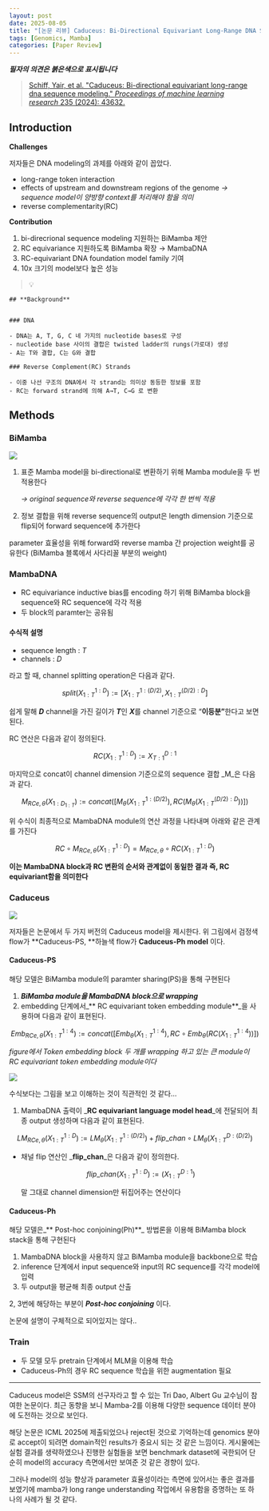 ```yaml
---
layout: post
date: 2025-08-05
title: "[논문 리뷰] Caduceus: Bi-Directional Equivariant Long-Range DNA Sequence Modeling"
tags: [Genomics, Mamba]
categories: [Paper Review]
---
```


<span class="notion-red">_**필자의 의견은 붉은색으로 표시됩니다**_</span>


> [Schiff, Yair, et al. "Caduceus: Bi-directional equivariant long-range dna sequence modeling." ](https://pmc.ncbi.nlm.nih.gov/articles/PMC12189541/)[_Proceedings of machine learning research_](https://pmc.ncbi.nlm.nih.gov/articles/PMC12189541/)[ 235 (2024): 43632.](https://pmc.ncbi.nlm.nih.gov/articles/PMC12189541/)



## Introduction


**Challenges**


저자들은 DNA modeling의 과제를 아래와 같이 꼽았다.

- long-range token interaction
- effects of upstream and downstream regions of the genome 
_→ sequence model이 양방향 context를 처리해야 함을 의미_
- reverse complementarity(RC)

**Contribution**

1. bi-direcrional sequence modeling 지원하는 BiMamba 제안
1. RC equivariance 지원하도록 BiMamba 확장 → MambaDNA
1. RC-equivariant DNA foundation model family 기여
1. 10x 크기의 model보다 높은 성능

> 💡 


	## **Background**


	### DNA

	- DNA는 A, T, G, C 네 가지의 nucleotide bases로 구성
	- nucleotide base 사이의 결합은 twisted ladder의 rungs(가로대) 생성
	- A는 T와 결합, C는 G와 결합

	### Reverse Complement(RC) Strands

	- 이중 나선 구조의 DNA에서 각 strand는 의미상 동등한 정보를 포함
	- RC는 forward strand에 의해 A→T, C→G 로 변환


## Methods



### BiMamba


![](https://prod-files-secure.s3.us-west-2.amazonaws.com/542b861c-36a8-4051-84e5-8804b6728dba/2c247d59-7815-4980-99f0-8f0d21f445a7/image.png?X-Amz-Algorithm=AWS4-HMAC-SHA256&X-Amz-Content-Sha256=UNSIGNED-PAYLOAD&X-Amz-Credential=ASIAZI2LB4662QDKF2EL%2F20251011%2Fus-west-2%2Fs3%2Faws4_request&X-Amz-Date=20251011T140055Z&X-Amz-Expires=3600&X-Amz-Security-Token=IQoJb3JpZ2luX2VjEG0aCXVzLXdlc3QtMiJIMEYCIQDKy%2BBraLFoLgphwvZHlF8OH3JBOTN2%2FIS0vYZ5lkaAQgIhALD7wBXl9jeFADhNBbBbGbUGoSsNsrINvyFCCIdzk5%2BGKv8DCBYQABoMNjM3NDIzMTgzODA1IgwXzfo5E8NLGoEmPrMq3AMXEW2Of3AVjPM7i%2BqO9AxVesOoyXTG8SW2IdQCSEi0nsxi4aZRmagDzE7D8DkvaV4FjKyroq7YKa5B1nMQ%2Bh%2BM8yrJANx6BcdtqRvBF7UZxhsOtpEDlcwugSgtzFNQzDZd4ZM54xA1ev%2BryZkWaOj%2FEFb1POxcksqKD27bl1bjtCqc1HwZjpG4nKtOLLDTGWEPsrV0kNNfRnsK45lLp4qsxAAUKNRAyBbRFloebDcPArRfLrxNOULkusBX9gOymLAPCRTFA5lZPYDP4tGCtGqPHp8wkboJQEuVn8C4W7hW23TehiqC1l9M4sNlnBDILl6u0pyJaPcLgPS9W7OOTW0zyLPJwvLatplL%2FbNnKIs0fTS5Rb97Mhlt5phWY4fKVrZzAxUyAbxVF9LEvsZ%2Bj6kZ3IUqWpNxWSBfL%2FB3lvwoVzEaSrPFkTAqISyh7NMa61Lr3WaAD%2FjRTIFNEiSXBxk2zUnnYul31DFdUHFY1ItQ92nWH9a73FqqhZ7NsekkMjrUeYxUsKYYOi%2Bmo3cEQgHtIQLbSLTXZ9LGz3e2L2EcBa%2FFw20f9VOdcHEaJmL8eB2epbYOMOGp1yKDEOvn940B4tbSvTUMNZO9fVz2T0MzAtlQCkIGIi462VTLATC9pKnHBjqkAS6Kk5Prb1nodHQ%2FpzKWu7uNjToBb6llos3n%2FJYXkbyumvKUrqVoxQN8rrkHlb3B1cyNdliafWR3goBqdazEU9CZg2J8cFtFDe7FGJpa56OHWv7QQXJHMNt9me07w2X68WWWc%2Fq7ZiIB2cwCXY13BN9B8%2F4BhwToCMM%2BkYgiau7VfNQD%2FbRaFJLHp7z50MjtE7DPsn02QgJKusNvidzELzUU9BeJ&X-Amz-Signature=551e1519aca77ef530bb15676fb609cfa568beab959608345f915fda636607fe&X-Amz-SignedHeaders=host&x-amz-checksum-mode=ENABLED&x-id=GetObject)

1. 표준 Mamba model을 bi-directional로 변환하기 위해 Mamba module을 두 번 적용한다

	_→ original sequence와 reverse sequence에 각각 한 번씩 적용_

1. 정보 결합을 위해 reverse sequence의 output은 length dimension 기준으로 flip되어 forward sequence에 추가한다

parameter 효율성을 위해 forward와 reverse mamba 간 projection weight를 공유한다 (BiMamba 블록에서 사다리꼴 부분의 weight)



### MambaDNA

- RC equivariance inductive bias를 encoding 하기 위해 BiMamba block을 sequence와 RC sequence에 각각 적용
- 두 block의 paramter는 공유됨


#### 수식적 설명

- sequence length : _T_
- channels : _D_

라고 할 때,  channel splitting operation은 다음과 같다.


$$
split(X^{1:D}_{1:T}):=[X^{1:(D/2)}_{1:T},X^{(D/2):D}_{1:T}]
$$


<span class="notion-red">쉽게 말해 </span><span class="notion-red">_**D**_</span><span class="notion-red"> channel을 가진 길이가 </span><span class="notion-red">_**T**_</span><span class="notion-red">인 </span><span class="notion-red">_**X**_</span><span class="notion-red">를 channel 기준으로 “</span><span class="notion-red">**이등분”**</span><span class="notion-red">한다고 보면 된다.</span>


RC 연산은 다음과 같이 정의된다.


$$
RC(X^{1:D}_{1:T}):=X^{D:1}_{T:1}
$$


마지막으로 concat이 channel dimension 기준으로의 sequence 결합 _M_은 다음과 같다.


$$
M_{RCe,\theta}(X_{1:D_{1:T}}):=concat([M_{\theta}(X^{1:(D/2)}_{1:T}),RC(M_{\theta}(X^{(D/2):D}_{1:T}))])
$$


위 수식이 최종적으로 MambaDNA module의 연산 과정을 나타내며 아래와 같은 관계를 가진다


$$
RC\circ M_{RCe,\theta}(X^{1:D}_{1:T}) = M_{RCe,\theta} \circ RC(X^{1:D}_{1:T})
$$


**이는 MambaDNA block과 RC 변환의 순서와 관계없이 동일한 결과 즉, RC equivariant함을 의미한다**



### Caduceus


![](https://prod-files-secure.s3.us-west-2.amazonaws.com/542b861c-36a8-4051-84e5-8804b6728dba/f94a60d7-8145-473b-aef9-7c68d3ec604a/image.png?X-Amz-Algorithm=AWS4-HMAC-SHA256&X-Amz-Content-Sha256=UNSIGNED-PAYLOAD&X-Amz-Credential=ASIAZI2LB4662QDKF2EL%2F20251011%2Fus-west-2%2Fs3%2Faws4_request&X-Amz-Date=20251011T140055Z&X-Amz-Expires=3600&X-Amz-Security-Token=IQoJb3JpZ2luX2VjEG0aCXVzLXdlc3QtMiJIMEYCIQDKy%2BBraLFoLgphwvZHlF8OH3JBOTN2%2FIS0vYZ5lkaAQgIhALD7wBXl9jeFADhNBbBbGbUGoSsNsrINvyFCCIdzk5%2BGKv8DCBYQABoMNjM3NDIzMTgzODA1IgwXzfo5E8NLGoEmPrMq3AMXEW2Of3AVjPM7i%2BqO9AxVesOoyXTG8SW2IdQCSEi0nsxi4aZRmagDzE7D8DkvaV4FjKyroq7YKa5B1nMQ%2Bh%2BM8yrJANx6BcdtqRvBF7UZxhsOtpEDlcwugSgtzFNQzDZd4ZM54xA1ev%2BryZkWaOj%2FEFb1POxcksqKD27bl1bjtCqc1HwZjpG4nKtOLLDTGWEPsrV0kNNfRnsK45lLp4qsxAAUKNRAyBbRFloebDcPArRfLrxNOULkusBX9gOymLAPCRTFA5lZPYDP4tGCtGqPHp8wkboJQEuVn8C4W7hW23TehiqC1l9M4sNlnBDILl6u0pyJaPcLgPS9W7OOTW0zyLPJwvLatplL%2FbNnKIs0fTS5Rb97Mhlt5phWY4fKVrZzAxUyAbxVF9LEvsZ%2Bj6kZ3IUqWpNxWSBfL%2FB3lvwoVzEaSrPFkTAqISyh7NMa61Lr3WaAD%2FjRTIFNEiSXBxk2zUnnYul31DFdUHFY1ItQ92nWH9a73FqqhZ7NsekkMjrUeYxUsKYYOi%2Bmo3cEQgHtIQLbSLTXZ9LGz3e2L2EcBa%2FFw20f9VOdcHEaJmL8eB2epbYOMOGp1yKDEOvn940B4tbSvTUMNZO9fVz2T0MzAtlQCkIGIi462VTLATC9pKnHBjqkAS6Kk5Prb1nodHQ%2FpzKWu7uNjToBb6llos3n%2FJYXkbyumvKUrqVoxQN8rrkHlb3B1cyNdliafWR3goBqdazEU9CZg2J8cFtFDe7FGJpa56OHWv7QQXJHMNt9me07w2X68WWWc%2Fq7ZiIB2cwCXY13BN9B8%2F4BhwToCMM%2BkYgiau7VfNQD%2FbRaFJLHp7z50MjtE7DPsn02QgJKusNvidzELzUU9BeJ&X-Amz-Signature=be4b84b410eaa01d3c171b5e195fb567a3e03c897559892bd68585be00da6aa9&X-Amz-SignedHeaders=host&x-amz-checksum-mode=ENABLED&x-id=GetObject)


저자들은 논문에서 두 가지 버전의 Caduceus model을 제시한다. 위 그림에서 검정색 flow가 **Caduceus-PS, **하늘색 flow가 **Caduceus-Ph model** 이다.



#### Caduceus-PS


해당 모델은 BiMamba module의 paramter sharing(PS)을 통해 구현된다

1. _**BiMamba module을 MambaDNA block으로 wrapping**_
1. embedding 단계에서_** RC equivariant token embedding module**_을 사용하며 다음과 같이 표현된다.

$$
Emb_{RCe,\theta}(X^{1:4}_{1:T}):=concat([Emb_{\theta}(X^{1:4}_{1:T}),RC \circ Emb_{\theta}(RC(X^{1:4}_{1:T}))])
$$


_figure에서 Token embedding block 두 개를 wrapping 하고 있는 큰 module이 RC equivariant token embedding module이다_


![](https://prod-files-secure.s3.us-west-2.amazonaws.com/542b861c-36a8-4051-84e5-8804b6728dba/b175e4da-71eb-4e91-8c23-a06dabe673c9/image.png?X-Amz-Algorithm=AWS4-HMAC-SHA256&X-Amz-Content-Sha256=UNSIGNED-PAYLOAD&X-Amz-Credential=ASIAZI2LB4662QDKF2EL%2F20251011%2Fus-west-2%2Fs3%2Faws4_request&X-Amz-Date=20251011T140055Z&X-Amz-Expires=3600&X-Amz-Security-Token=IQoJb3JpZ2luX2VjEG0aCXVzLXdlc3QtMiJIMEYCIQDKy%2BBraLFoLgphwvZHlF8OH3JBOTN2%2FIS0vYZ5lkaAQgIhALD7wBXl9jeFADhNBbBbGbUGoSsNsrINvyFCCIdzk5%2BGKv8DCBYQABoMNjM3NDIzMTgzODA1IgwXzfo5E8NLGoEmPrMq3AMXEW2Of3AVjPM7i%2BqO9AxVesOoyXTG8SW2IdQCSEi0nsxi4aZRmagDzE7D8DkvaV4FjKyroq7YKa5B1nMQ%2Bh%2BM8yrJANx6BcdtqRvBF7UZxhsOtpEDlcwugSgtzFNQzDZd4ZM54xA1ev%2BryZkWaOj%2FEFb1POxcksqKD27bl1bjtCqc1HwZjpG4nKtOLLDTGWEPsrV0kNNfRnsK45lLp4qsxAAUKNRAyBbRFloebDcPArRfLrxNOULkusBX9gOymLAPCRTFA5lZPYDP4tGCtGqPHp8wkboJQEuVn8C4W7hW23TehiqC1l9M4sNlnBDILl6u0pyJaPcLgPS9W7OOTW0zyLPJwvLatplL%2FbNnKIs0fTS5Rb97Mhlt5phWY4fKVrZzAxUyAbxVF9LEvsZ%2Bj6kZ3IUqWpNxWSBfL%2FB3lvwoVzEaSrPFkTAqISyh7NMa61Lr3WaAD%2FjRTIFNEiSXBxk2zUnnYul31DFdUHFY1ItQ92nWH9a73FqqhZ7NsekkMjrUeYxUsKYYOi%2Bmo3cEQgHtIQLbSLTXZ9LGz3e2L2EcBa%2FFw20f9VOdcHEaJmL8eB2epbYOMOGp1yKDEOvn940B4tbSvTUMNZO9fVz2T0MzAtlQCkIGIi462VTLATC9pKnHBjqkAS6Kk5Prb1nodHQ%2FpzKWu7uNjToBb6llos3n%2FJYXkbyumvKUrqVoxQN8rrkHlb3B1cyNdliafWR3goBqdazEU9CZg2J8cFtFDe7FGJpa56OHWv7QQXJHMNt9me07w2X68WWWc%2Fq7ZiIB2cwCXY13BN9B8%2F4BhwToCMM%2BkYgiau7VfNQD%2FbRaFJLHp7z50MjtE7DPsn02QgJKusNvidzELzUU9BeJ&X-Amz-Signature=beeebb1995ccad1f256d6b9db2abdc86f8c4d9a4ed3845bfb71212ef6b1c9310&X-Amz-SignedHeaders=host&x-amz-checksum-mode=ENABLED&x-id=GetObject)


<span class="notion-red">수식보다는 그림을 보고 이해하는 것이 직관적인 것 같다…</span>

1. MambaDNA 출력이 _**RC equivariant language model head**_에 전달되어 최종 output 생성하며 다음과 같이 표현된다.

$$
LM_{RCe,\theta}(X^{1:D}_{1:T}):= LM_{\theta}(X^{1:(D/2)}_{1:T})+flip\_chan\circ LM_{\theta}(X^{D:(D/2)}_{1:T})
$$

- 채널 flip 연산인 _**flip\_chan**_은 다음과 같이 정의한다.

	$$
	flip\_chan(X^{1:D}_{1:T}):=(X^{D:1}_{1:T})
	$$


	말 그대로 channel dimension만 뒤집어주는 연산이다



#### Caduceus-Ph


해당 모델은_** Post-hoc conjoining(Ph)**_ 방법론을 이용해 BiMamba block stack을 통해 구현된다

1. MambaDNA block을 사용하지 않고 BiMamba module을 backbone으로 학습
1. inference 단계에서 input sequence와 input의 RC sequence를 각각 model에 입력
1. 두 output을 평균해 최종 output 산출

2, 3번에 해당하는 부분이 _**Post-hoc conjoining**_ 이다.


<span class="notion-red">논문에 설명이 구체적으로 되어있지는 않다..</span>



### Train

- 두 모델 모두 pretrain 단계에서 MLM을 이용해 학습
- Caduceus-Ph의 경우 RC sequence 학습을 위한 augmentation 필요

---


<span class="notion-red">Caduceus model은 SSM의 선구자라고 할 수 있는 Tri Dao, Albert Gu 교수님이 참여한 논문이다. 최근 동향을 보니 Mamba-2를 이용해 다양한 sequence 데이터 분야에 도전하는 것으로 보인다.</span>


<span class="notion-red">해당 논문은 ICML 2025에 제출되었으나 reject된 것으로 기억하는데 genomics 분야로 accept이 되려면 domain적인 results가 중요시 되는 것 같은 느낌이다. 게시물에는 실험 결과를 생략하였으나 진행한 실험들을 보면 benchmark dataset에 국한되어 단순히 model의 accuracy 측면에서만 보여준 것 같은 경향이 있다.</span>


<span class="notion-red">그러나 model의 성능 향상과 parameter 효율성이라는 측면에 있어서는 좋은 결과를 보였기에 mamba가 long range understanding 작업에서 유용함을 증명하는 또 하나의 사례가 될 것 같다.</span>

